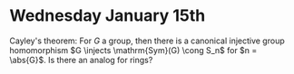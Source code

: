 # Wednesday January 15th

Cayley's theorem: For $G$ a group, then there is a canonical injective group homomorphism $G \injects \mathrm{Sym}(G) \cong S_n$ for $n = \abs{G}$.
Is there an analog for rings?
